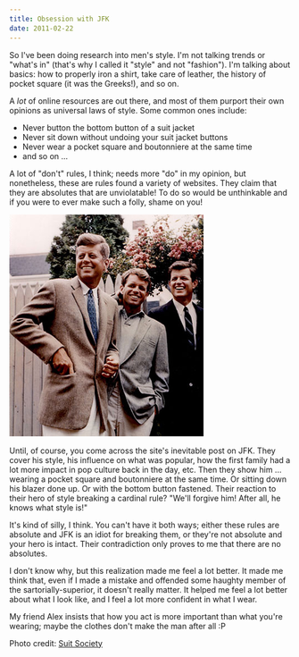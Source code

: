 ```yaml
---
title: Obsession with JFK
date: 2011-02-22
---
```


So I've been doing research into men's style. I'm not talking trends or "what's in" (that's why I called it "style" and not "fashion"). I'm talking about basics: how to properly iron a shirt, take care of leather, the history of pocket square (it was the Greeks!), and so on.

A _lot_ of online resources are out there, and most of them purport their own opinions as universal laws of style. Some common ones include:

- Never button the bottom button of a suit jacket
- Never sit down without undoing your suit jacket buttons
- Never wear a pocket square and&nbsp;boutonniere&nbsp;at the same time
- and so on ...

A lot of "don't" rules, I think; needs more "do" in my opinion, but nonetheless, these are rules found a variety of websites. They claim that they are absolutes that are unviolatable! To do so would be unthinkable and if you were to ever make such a folly, shame on you!

![](AC1A0BCBB90E4A6981394509D3950494.png)

Until, of course, you come across the site's inevitable post on JFK. They cover his style, his influence on what was popular, how the first family had a lot more impact in pop culture back in the day, etc. Then they show him ... wearing a pocket square and boutonniere at the same time. Or sitting down his blazer done up. Or with the bottom button fastened. Their reaction to their hero of style breaking a cardinal rule? "We'll forgive him! After all, he knows what style is!"

It's kind of silly, I think. You can't have it both ways; either these rules are absolute and JFK is an idiot for breaking them, or they're not absolute and your hero is intact. Their contradiction only proves to me that there are no absolutes.

I don't know why, but this realization made me feel a lot better. It made me think that, even if I made a mistake and offended some haughty member of the sartorially-superior, it doesn't really matter. It helped me feel a lot better about what I look like, and I feel a lot more confident in what I wear.

My friend Alex insists that how you act is more important than what you're wearing; maybe the clothes don't make the man after all :P

Photo credit: [Suit Society](http://www.suitsociety.com/jfk/)
